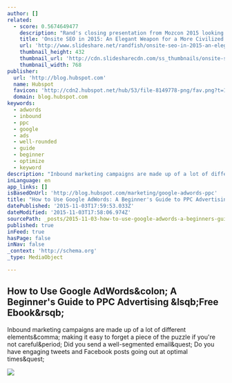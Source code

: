 ```yaml
---
author: []
related:
  - score: 0.5674649477
    description: "Rand's closing presentation from Mozcon 2015 looking at how Onsite SEO is advancing and the future elements of how marketers will optimize their content and pa..."
    title: 'Onsite SEO in 2015: An Elegant Weapon for a More Civilized Marketer'
    url: 'http://www.slideshare.net/randfish/onsite-seo-in-2015-an-elegant-weapon-for-a-more-civilized-marketer'
    thumbnail_height: 432
    thumbnail_url: 'http://cdn.slidesharecdn.com/ss_thumbnails/onsite-seo-arial-2015-150715065545-lva1-app6891-thumbnail-4.jpg?cb=1444192530'
    thumbnail_width: 768
publisher:
  url: 'http://blog.hubspot.com'
  name: Hubspot
  favicon: 'http://cdn2.hubspot.net/hub/53/file-8149778-png/fav.png?t=1446569769226'
  domain: blog.hubspot.com
keywords:
  - adwords
  - inbound
  - ppc
  - google
  - ads
  - well-rounded
  - guide
  - beginner
  - optimize
  - keyword
description: "Inbound marketing campaigns are made up of a lot of different elements, making it easy to forget a piece of the puzzle if you're not careful. Did you send a well-segmented email? Do you have engaging tweets and Facebook posts going out at optimal times?"
inLanguage: en
app_links: []
isBasedOnUrl: 'http://blog.hubspot.com/marketing/google-adwords-ppc'
title: "How to Use Google AdWords: A Beginner's Guide to PPC Advertising [Free Ebook]"
datePublished: '2015-11-03T17:59:53.033Z'
dateModified: '2015-11-03T17:58:06.974Z'
sourcePath: _posts/2015-11-03-how-to-use-google-adwords-a-beginners-guide-to-ppc-adverti.md
published: true
inFeed: true
hasPage: false
inNav: false
_context: 'http://schema.org'
_type: MediaObject

---
```

<article style=""><h1>How to Use Google AdWords&amp;colon; A Beginner's Guide to PPC Advertising &amp;lsqb;Free Ebook&amp;rsqb;</h1><p>Inbound marketing campaigns are made up of a lot of different elements&amp;comma; making it easy to forget a piece of the puzzle if you're not careful&amp;period; Did you send a well-segmented email&amp;quest; Do you have engaging tweets and Facebook posts going out at optimal times&amp;quest;</p><img src="http://cdn2.hubspot.net/hub/53/hubfs/00-Blog_Thinkstock_Images/Google_AdWords_Guide_PPC.jpg?t=1446569769226&amp;width=761&amp;height=315" /></article>